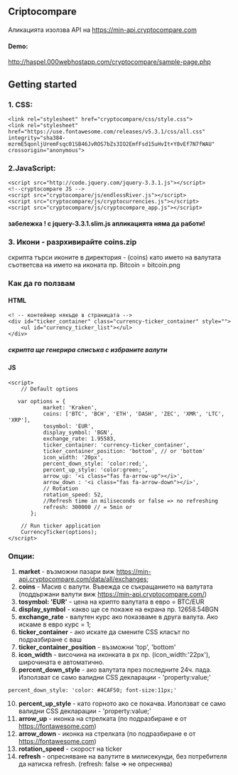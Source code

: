 ## Criptocompare

####
Аликацията изолзва API на https://min-api.cryptocompare.com

#### Demo:
http://haspel.000webhostapp.com/cryptocompare/sample-page.php
## Getting started

### 1. CSS:
```
<link rel="stylesheet" href="cryptocompare/css/style.css">
<link rel="stylesheet" href="https://use.fontawesome.com/releases/v5.3.1/css/all.css" integrity="sha384-mzrmE5qonljUremFsqc01SB46JvROS7bZs3IO2EmfFsd15uHvIt+Y8vEf7N7fWAU" crossorigin="anonymous">
```
### 2.JavaScript:
```
<script src="http://code.jquery.com/jquery-3.3.1.js"></script>
<!--cryptocompare JS -->
<script src="cryptocompare/js/endlessRiver.js"></script>
<script src="cryptocompare/js/cryptocurrencies.js"></script>
<script src="cryptocompare/js/cryptocompare_app.js"></script>
```
#### забележка ! с jquery-3.3.1.slim.js  апликацията няма да работи!

### 3. Икони - разрхивирайте coins.zip
скрипта търси иконите в директория - (coins) като името на валутата
съответсва на името на иконата пр. Bitcoin = bitcoin.png

### Как да го ползвам
#### HTML
```
<! -- контейнер някъде в страницата -->
<div id="ticker_container" class="currency-ticker_container" style="">
    <ul id="currency_ticker_list"></ul>
</div>
```
##### скрипта ще генерира списъка с избраните валути

#### JS
```
<script>
    // Default options

   var options = {
           market: 'Kraken',
           coins: ['BTC', 'BCH', 'ETH', 'DASH', 'ZEC', 'XMR', 'LTC', 'XRP'],
           tosymbol: 'EUR',
           display_symbol: 'BGN',
           exchange_rate: 1.95583,
           ticker_container: 'currency-ticker_container',
           ticker_container_position: 'bottom', // or 'bottom'
           icon_width: '20px',
           percent_down_style: 'color:red;',
           percent_up_style: 'color:green;',
           arrow_up: '<i class="fas fa-arrow-up"></i>',
           arrow_down : '<i class="fas fa-arrow-down"></i>',
           // Rotation
           rotation_speed: 52,
           //Refresh time in miliseconds or false => no refreshing
           refresh: 300000 // = 5min or
       };

    // Run ticker application
    CurrencyTicker(options);
</script>
```
### Опции:
1. <b>market</b> - възможни пазари виж https://min-api.cryptocompare.com/data/all/exchanges;
2. <b>coins</b> - Масив с валути. Въвежда се съкращанието на валутата (поддържани валути виж https://min-api.cryptocompare.com/)
3. <b>tosymbol: 'EUR'</b> - цена на крипто валутата в евро = BTC/EUR
4. <b>display_symbol</b> - какво ще се покаже на екрана пр. 12658.54BGN
5. <b>exchange_rate</b> - валутен курс ако показваме в друга валута. Ако искаме в евро курс = 1;
6. <b>ticker_container</b> - ако искате да смените CSS класът по подразбиране с ваш
7. <b>ticker_container_position</b> - възможни 'top', 'bottom'
8. <b>icon_width</b> - височина на иконката в px пр. (icon_width:'22px'), широчината е автоматично.
9. <b>percent_down_style</b> - ако валутата през последните 24ч. пада. Използват се само валидни CSS декларации - 'property:value;'
```
percent_down_style: 'color: #4CAF50; font-size:11px;'
```
10. <b>percent_up_style</b> - като горното ако се покачва. Използват се само валидни CSS декларации - 'property:value;'
11. <b>arrow_up</b> - иконка на стрелката (по подразбиране е от https://fontawesome.com)
12. <b>arrow_down</b> - иконка на стрелката (по подразбиране е от https://fontawesome.com)
13. <b>rotation_speed</b> - скорост на ticker
14. <b>refresh</b> - опресняване на валутите в милисекунди, без потребителя да натиска refresh. (refresh: false => не опреснява)

#####


#####







